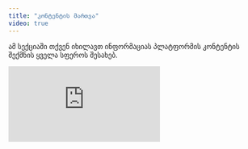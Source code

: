 ```yaml
---
title: "კონტენტის მართვა"
video: true
---
```


ამ სექციაში თქვენ იხილავთ ინფორმაციას პლატფორმის კონტენტის შექმნის ყველა სფეროს შესახებ.


<div class="aspect-w-16 aspect-h-9">
  <iframe src="https://www.youtube.com/embed/tBqtnFOfRYY" frameborder="0" allow="accelerometer; autoplay; clipboard-write; encrypted-media; gyroscope; picture-in-picture" allowfullscreen></iframe>
</div>
